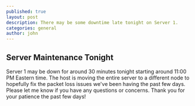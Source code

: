 ```yaml
---
published: true
layout: post
description: There may be some downtime late tonight on Server 1.
categories: general
author: john
---
```

## Server Maintenance Tonight

Server 1 may be down for around 30 minutes tonight starting around 11:00 PM Eastern time. The host is moving the entire server to a different node to hopefully fix the packet loss issues we've been having the past few days. Please let me know if you have any questions or concerns. Thank you for your patience the past few days!
